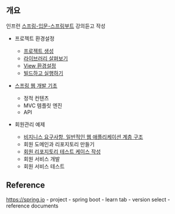 ## 개요
인프런 [스프링-입문-스프링부트](https://www.inflearn.com/course/%EC%8A%A4%ED%94%84%EB%A7%81-%EC%9E%85%EB%AC%B8-%EC%8A%A4%ED%94%84%EB%A7%81%EB%B6%80%ED%8A%B8) 강의듣고 작성 

- 프로젝트 환경설정
    - [프로젝트 생성](https://www.notion.so/3-621e84f9199541fea3335c62052718f8)
    - [라이브러리 살펴보기](https://www.notion.so/4-5f96c9691c4f4640a799f2f1df41b350)
    - [View 환경설정](https://www.notion.so/5-View-cf3ce685366a4235ac0221dfb93aaac5)
    - [빌드하고 실행하기](https://www.notion.so/6-4aba2dc670cc4e1c8bc3120793a5c87f)

- [스프링 웹 개발 기초](https://www.notion.so/ceff33ea262442f88171bd19854ee538)
    - 정적 컨텐츠
    - MVC 템플릿 엔진
    - API

-  회원관리 예제
    - [비지니스 요구사항, 일반적인 웹 애플리케이션 계층 구조](https://www.notion.so/424dd23147a7492793030b765d73c435)
    - 회원 도메인과 리포지토리 만들기
    - [회원 리포지토리 테스트 케이스 작성](https://www.notion.so/11-9714ade5861d44188a93bbdc461e7959)
    - 회원 서비스 개발
    - 회원 서비스 테스트

## Reference
https://spring.io - project - spring boot - learn tab - version select - reference documents
